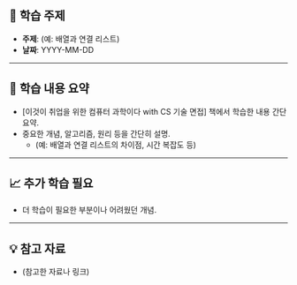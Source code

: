 ## 📖 학습 주제

- **주제**: (예: 배열과 연결 리스트)
- **날짜**: YYYY-MM-DD

---

## 📌 학습 내용 요약

- [이것이 취업을 위한 컴퓨터 과학이다 with CS 기술 면접] 책에서 학습한 내용 간단 요약.
- 중요한 개념, 알고리즘, 원리 등을 간단히 설명.
    - (예: 배열과 연결 리스트의 차이점, 시간 복잡도 등)

---

## 📈 추가 학습 필요

- 더 학습이 필요한 부분이나 어려웠던 개념.

---

## 💡 참고 자료

- (참고한 자료나 링크)